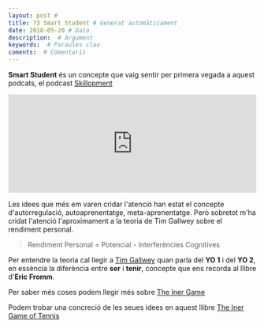 ```yaml
---
layout: post #
title: 73 Smart Student # Generat automàticament
date: 2018-05-20 # Data
description:  # Argument
keywords:  # Paraules clau
coments:  # Comentaris
---
```


**Smart Student** és un concepte que vaig sentir per primera vegada a aquest podcats, el podcast [Skillopment](https://blog.raulhernandezgonzalez.com/podcast-skillopment/)

<iframe id='audio_19928813' frameborder='0' allowfullscreen='' scrolling='no' height='200' style='border:1px solid #EEE; box-sizing:border-box; width:100%;' src='https://www.ivoox.com/player_ej_19928813_4_1.html?c1=ff6600'></iframe>


Les idees que més em varen cridar l'atenció han estat el concepte d'autorregulació, autoaprenentatge, meta-aprenentatge. Però sobretot m'ha cridat l'atenció l'aproximament a la teoria de Tim Gallwey sobre el rendiment personal.

> Rendiment Personal = Potencial - Interferències Cognitives

Per entendre la teoria cal llegir a [Tim Gallwey](http://theinnergame.com/about-tim-gallwey/) quan parla del **YO 1** i del **YO 2**, en essència la diferència entre **ser** i **tenir**, concepte que ens recorda al llibre d'**Eric Fromm**.

Per saber més coses podem llegir més sobre [The Iner Game](http://theinnergame.com/)

Podem trobar una concreció de les seues idees en aquest llibre [The Iner Game of Tennis](http://www.tinapse.ro/home/coltul-indrumatorului-coach/resurse-materiale-instrumente/W.%20Timothy%20Gallwey%20-%20The%20Inner%20Game%20Of%20Tennis.pdf)
